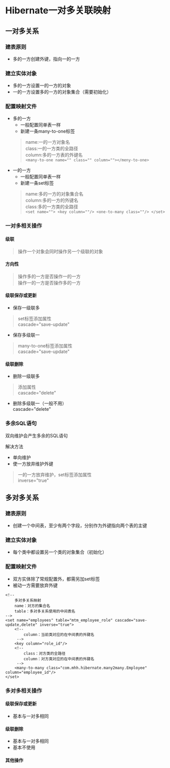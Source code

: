 # Hibernate一对多关联映射
## 一对多关系
### 建表原则
+ 多的一方创建外键，指向一的一方
### 建立实体对象
+ 多的一方设置一的一方的对象
+ 一的一方设置多的一方的对象集合（需要初始化）
### 配置映射文件
+ 多的一方
   + 一般配置同单表一样
   + 新建一条many-to-one标签   
   > name:一的一方对象名   
	class:一的一方类的全路径   
	column:多的一方表的外键名   
   `<many-to-one name="" class="" column=""></meny-to-one>` 
+ 一的一方
   + 一般配置同单表一样
   + 新建一条set标签
   > name:多的一方的对象集合名   
   column:多的一方的外键名   
   class:多的一方类的全路径   
   `<set name=""> <key column=""/> <one-to-many class=""/> </set>`
   
### 一对多相关操作
#### 级联
> 操作一个对象会同时操作另一个级联的对象
#### 方向性
> 操作多的一方是否操作一的一方   
操作一的一方是否操作多的一方
#### 级联保存或更新
+ 保存一级联多
> set标签添加属性   
cascade="save-update"
+ 保存多级联一
> many-to-one标签添加属性   
cascade="save-update"
#### 级联删除
+ 删除一级联多
> 添加属性   
cascade="delete"
+ 删除多级联一（一般不用）   
cascade="delete"
### 多余SQL语句
双向维护会产生多余的SQL语句   

解决方法
+ 单向维护
+ 使一方放弃维护外键
> 一的一方放弃维护，set标签添加属性   
inverse="true"
## 多对多关系

### 建表原则
+ 创建一个中间表，至少有两个字段，分别作为外键指向两个表的主键
### 建立实体对象
+ 每个类中都设置另一个类的对象集合（初始化）
### 配置映射文件
+ 双方实体除了常规配置外，都需另加set标签
+ 被动一方需要放弃外键
```
<!--
    多对多关系映射
    name：对方的集合名
    table：多对多关系使用的中间表名
-->
<set name="employees" table="mtm_employee_role" cascade="save-update,delete" inverse="true">
    <!--
        column：当前类对应的在中间表的外键名
     -->
    <key column="role_id"/>
    <!--
        class：对方类的全路径
        column：对方类对应的在中间表的外键名
     -->
    <many-to-many class="com.mhh.hibernate.many2many.Employee" column="employee_id"/>
</set>
```
### 多对多相关操作
#### 级联保存或更新
+ 基本与一对多相同
#### 级联删除
+ 基本与一对多相同
+ 基本不使用
#### 其他操作
